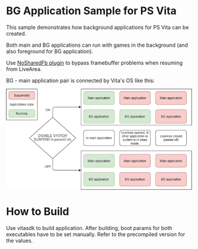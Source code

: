 # BG Application Sample for PS Vita

This sample demonstrates how background applications for PS Vita can be created.

Both main and BG applications can run with games in the background (and also foreground for BG application). 

Use [NoSharedFb plugin](https://github.com/GrapheneCt/NoSharedFb) to bypass framebuffer problems when resuming from LiveArea.

BG - main application pair is connected by Vita's OS like this:

![alt text](https://github.com/GrapheneCt/BG-App-PSV/blob/master/img.jpg?raw=true)

# How to Build

Use vitasdk to build application. After building, boot params for both executables have to be set manually. Refer to the precompiled version for the values.

